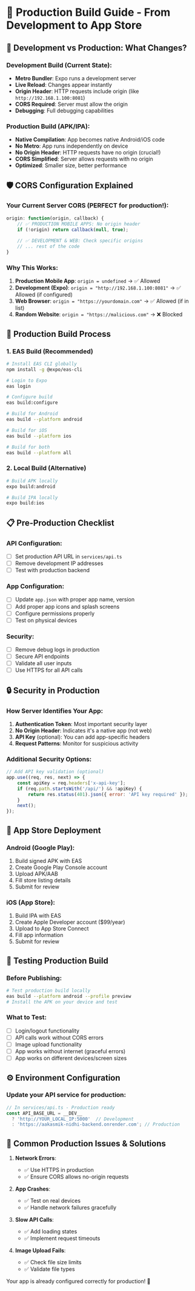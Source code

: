 # 📱 Production Build Guide - From Development to App Store

## 🔄 Development vs Production: What Changes?

### Development Build (Current State):
- **Metro Bundler**: Expo runs a development server
- **Live Reload**: Changes appear instantly
- **Origin Header**: HTTP requests include origin (like `http://192.168.1.100:8081`)
- **CORS Required**: Server must allow the origin
- **Debugging**: Full debugging capabilities

### Production Build (APK/IPA):
- **Native Compilation**: App becomes native Android/iOS code
- **No Metro**: App runs independently on device
- **No Origin Header**: HTTP requests have no origin (crucial!)
- **CORS Simplified**: Server allows requests with no origin
- **Optimized**: Smaller size, better performance

## 🛡️ CORS Configuration Explained

### Your Current Server CORS (PERFECT for production!):

```javascript
origin: function(origin, callback) {
    // ✅ PRODUCTION MOBILE APPS: No origin header
    if (!origin) return callback(null, true);
    
    // ✅ DEVELOPMENT & WEB: Check specific origins
    // ... rest of the code
}
```

### Why This Works:

1. **Production Mobile App**: `origin = undefined` → ✅ Allowed
2. **Development (Expo)**: `origin = "http://192.168.1.100:8081"` → ✅ Allowed (if configured)
3. **Web Browser**: `origin = "https://yourdomain.com"` → ✅ Allowed (if in list)
4. **Random Website**: `origin = "https://malicious.com"` → ❌ Blocked

## 🚀 Production Build Process

### 1. **EAS Build (Recommended)**

```bash
# Install EAS CLI globally
npm install -g @expo/eas-cli

# Login to Expo
eas login

# Configure build
eas build:configure

# Build for Android
eas build --platform android

# Build for iOS  
eas build --platform ios

# Build for both
eas build --platform all
```

### 2. **Local Build (Alternative)**

```bash
# Build APK locally
expo build:android

# Build IPA locally  
expo build:ios
```

## 📋 Pre-Production Checklist

### API Configuration:
- [ ] Set production API URL in `services/api.ts`
- [ ] Remove development IP addresses
- [ ] Test with production backend

### App Configuration:
- [ ] Update `app.json` with proper app name, version
- [ ] Add proper app icons and splash screens
- [ ] Configure permissions properly
- [ ] Test on physical devices

### Security:
- [ ] Remove debug logs in production
- [ ] Secure API endpoints
- [ ] Validate all user inputs
- [ ] Use HTTPS for all API calls

## 🔒 Security in Production

### How Server Identifies Your App:

1. **Authentication Token**: Most important security layer
2. **No Origin Header**: Indicates it's a native app (not web)
3. **API Key** (optional): You can add app-specific headers
4. **Request Patterns**: Monitor for suspicious activity

### Additional Security Options:

```javascript
// Add API key validation (optional)
app.use((req, res, next) => {
    const apiKey = req.headers['x-api-key'];
    if (req.path.startsWith('/api/') && !apiKey) {
        return res.status(401).json({ error: 'API key required' });
    }
    next();
});
```

## 📱 App Store Deployment

### Android (Google Play):
1. Build signed APK with EAS
2. Create Google Play Console account
3. Upload APK/AAB
4. Fill store listing details
5. Submit for review

### iOS (App Store):
1. Build IPA with EAS  
2. Create Apple Developer account ($99/year)
3. Upload to App Store Connect
4. Fill app information
5. Submit for review

## 🧪 Testing Production Build

### Before Publishing:
```bash
# Test production build locally
eas build --platform android --profile preview
# Install the APK on your device and test
```

### What to Test:
- [ ] Login/logout functionality
- [ ] API calls work without CORS errors
- [ ] Image upload functionality  
- [ ] App works without internet (graceful errors)
- [ ] App works on different devices/screen sizes

## ⚙️ Environment Configuration

### Update your API service for production:

```javascript
// In services/api.ts - Production ready
const API_BASE_URL = __DEV__ 
  ? 'http://YOUR_LOCAL_IP:5000'  // Development
  : 'https://aakasmik-nidhi-backend.onrender.com'; // Production
```

## 🚨 Common Production Issues & Solutions

1. **Network Errors**: 
   - ✅ Use HTTPS in production
   - ✅ Ensure CORS allows no-origin requests

2. **App Crashes**:
   - ✅ Test on real devices
   - ✅ Handle network failures gracefully

3. **Slow API Calls**:
   - ✅ Add loading states
   - ✅ Implement request timeouts

4. **Image Upload Fails**:
   - ✅ Check file size limits
   - ✅ Validate file types

Your app is already configured correctly for production! 🎉
